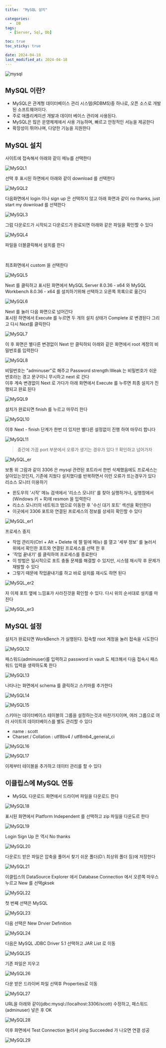 ```yaml
---
title:  "MySQL 설치"

categories:
  -  DB
tags:
  - [Server, Sql, Db]

toc: true
toc_sticky: true

date: 2024-04-18
last_modified_at: 2024-04-18
---
```



![mysql](/assets/images/mysql.png)


## MySQL 이란?

- MySQL은 관계형 데이터베이스 관리 시스템(RDBMS)중 하나로, 오픈 소스로 개발된 소프트웨어이다.
- 주로 애플리케이션 개발과 데이터 베이스 관리에 사용된다.
- MySQL은 많은 운영체제에서 사용 가능하며, 빠르고 안정적인 서능을 제공한다
- 확장성이 뛰어나며, 다양한 기능을 지원한다

## MySQL 설치


사이트에 접속해서 아래와 같이 메뉴를 선택한다

![MySQL1](/assets/images/MySQL1.png)


선택 후 표시된 하면에서 아래와 같이 download 를 선택한다

![MySQL2](/assets/images/MySQL2.png)


다음화면에서 login 이나 sign up 은 선택하지 않고 아래 화면과 같이 no thanks, just start my download 를 선택한다

![MySQL3](/assets/images/MySQL3.png)


그럼 다운로드가 시작되고 다운로드가 완료되면 아래와 같은 파일을 확인할 수 있다

![MySQL4](/assets/images/MySQL4.png)

파일을 더블클릭해서 설치를 한다

</br>

최초화면에서 custom 을 선택한다

![MySQL5](/assets/images/MySQL5.png)

Next 를 클릭하고 표시된 화면에서 MySQL Server 8.0.36 - x64 와 MySQL Workbench 8.0.36 - x64 를 설치하기위해 선택하고 오른쪽 목록으로 옮긴다

![MySQL6](/assets/images/MySQL6.png)

Next 를 눌러 다음 화면으로 넘어간다
</br> 표시된 하면에서 Execute 를 누르면 두 개의 설치 상태가 Complete 로 변경된다 그리고 다시 Next를 클릭한다

![MySQL7](/assets/images/MySQL7.png)


이 후 화면은 별다른 변경없이 Next 만 클릭하되 아래와 같은 화면에서 root 계정의 비밀번호를 입력한다

![MySQL8](/assets/images/MySQL8.png)


비밀번호는 "adminuser"로 해주고 Password strength:Weak 는 비밀번호가 쉬운 번호라는 경고 문구이니 무시하고 next 로 간다
</br> 이후 계속 변경없이 Next 로 가다가 아래 화면에서 Execute 를 누루면 최종 설치가 진행되고 완료 된다

![MySQL9](/assets/images/MySQL9.png)

설치가 완료되면 finish 를 누르고 마무리 한다

![MySQL10](/assets/images/MySQL10.png)


이후 Next - finish 단계가 한번 더 있지만 별다른 설정없이 진행 하여 마무리 합니다

![MySQL11](/assets/images/MySQL11.png5)


> 중간에 가끔 port 부분에서 오류가 생기는 경우가 있다 !! 확인하고 넘어가자

![MySQL_er](/assets/images/MySQL_er.png)

보통 위 그람과 같이 3306 은 mysql 관련된 포트라서 한번 삭제했음에도 프로세스는 살아있는것인지, 기존에 지웠다 설치했다를 반복하면서 이런 오류가 뜨는경우가 있다
</br>
리소스 모니터 이용하기
- 윈도우의 '시작' 메뉴 검색에서 '리소스 모니터' 를 찾아 실행하거나, 실행창에서 (Windows 키 + R)에 resmon 을 입력한다
- 리소스 모니터의 네트워크 탭으로 이동한 후 '수신 대기 포트' 섹션을 확인한다
- 이곳에서 3306 포트와 연결된 프로세스의 정보를 상세히 확인할 수 있다

![MySQL_er1](/assets/images/MySQL_er1.png)

프로세스 중지

- 작업 관리자(Ctrl + Alt + Delete 에 젤 밑에 메뉴) 를 열고 '세부 정보' 를 눌러서 위에서 확인한 포트와 연결된 프로세스를 선택 한 후
- '작업 끝내기' 를 클릭하여 프로세스를 종료한다
- 이 방법은 일시적으로 포트 충돌 문제를 해결할 수 있지만, 시스템 재시작 후 문제가 재발할 수 있다
- 그렇기 때문에 작업끝내기를 하고 바로 설치를 재시도 하면 된다

![MySQL_er2](/assets/images/MySQL_er2.png)

자 이제 포트 옆에 느낌표가 사라진것을 확인할 수 있다. 다시 위의 순서대로 설치를 마친다

![MySQL_er3](/assets/images/MySQL_er3.png)

## MySQL 설정

설치가 완료되면 WorkBench 가 실행된다. 접속할 root 계정을 눌러 접속을 시도한다

![MySQL12](/assets/images/MySQL12.png)

패스워드(adminuser)를 입력하고 password in vault 도 체크해서 다음 접속시 패스워드 입력을 생략하도록 한다

![MySQL13](/assets/images/MySQL13.png)

나타나는 화면에서 schema 를 클릭하고 스키마를 추가한다

![MySQL14](/assets/images/MySQL14.png)

![MySQL15](/assets/images/MySQL15.png)

스키마는 데이터베이스 테이블의 그룹을 설정하는것과 마찬가지이며, 여러 그룹으로 여러 사이트의 데이터베이스를 별도 관리할 수 있다

- name : scott
- Charset / Collation : utf8bv4 / utf8mb4_general_ci

![MySQL16](/assets/images/MySQL16.png)

![MySQL17](/assets/images/MySQL17.png)

이제부터 테이블을 추가하고 데이터 관리를 할 수 있다

## 이클립스에 MySQL 연동
- MySQL 다운로드 화면에서 드라이버 파일을 다운로드 한다

![MySQL18](/assets/images/MySQL18.png)

표시된 화면에서 Platform Independent 를 선택하고 zip 파일을 다운도르 한다

![MySQL19](/assets/images/MySQL19.png)

Login Sign Up 은 역시 No thanks

![MySQL20](/assets/images/MySQL20.png)

다운로드 받은 파일은 압축을 풀어서 찾기 쉬운 폴더(D:\ 최상위 폴더 등)에 저장한다

![MySQL21](/assets/images/MySQL21.png)

이클립스의 DataSource Explorer 에서 Database Connection 에서 오른쪽 마우스 누르고 New 를 선택gksek

![MySQL22](/assets/images/MySQL22.png)

첫 번째 선택은 MySQL

![MySQL23](/assets/images/MySQL23.png)

다음 선택은 New Drvier Definition

![MySQL24](/assets/images/MySQL24.png)

다음은 MySQL JDBC Driver 5.1 선택하고 JAR List 로 이동

![MySQL25](/assets/images/MySQL25.pnga)

기존 파일은 지우고

![MySQL26](/assets/images/MySQL26.png)

다운 받은 드라이버 파일 선택후 Properties로 이동

![MySQL27](/assets/images/MySQL27.png)

URL을 아래와 같이(jdbc:mysql://localhost:3306/scott) 수정하고, 패스워드(adminuser) 넣은 후 OK

![MySQL28](/assets/images/MySQL28.png)

이후 화면에서 Test Connection 눌러서 ping Succeeded 가 나오면 연결 성공

![MySQL29](/assets/images/MySQL29.png)
